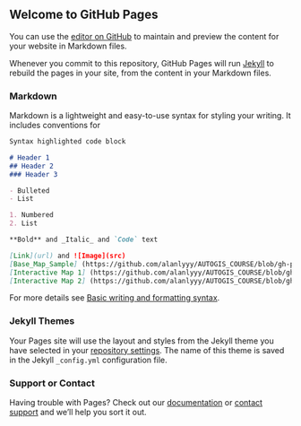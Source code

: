 ## Welcome to GitHub Pages

You can use the [editor on GitHub](https://github.com/alanlyyy/AUTOGIS_COURSE/edit/gh-pages/index.md) to maintain and preview the content for your website in Markdown files.

Whenever you commit to this repository, GitHub Pages will run [Jekyll](https://jekyllrb.com/) to rebuild the pages in your site, from the content in your Markdown files.

### Markdown

Markdown is a lightweight and easy-to-use syntax for styling your writing. It includes conventions for

```markdown
Syntax highlighted code block

# Header 1
## Header 2
### Header 3

- Bulleted
- List

1. Numbered
2. List

**Bold** and _Italic_ and `Code` text

[Link](url) and ![Image](src)
[Base_Map_Sample] (https://github.com/alanlyyy/AUTOGIS_COURSE/blob/gh-pages/base_map.html)
[Interactive Map 1] (https://github.com/alanlyyy/AUTOGIS_COURSE/blob/gh-pages/dominant_service_area.html)
[Interactive Map 2] (https://github.com/alanlyyy/AUTOGIS_COURSE/blob/gh-pages/min_travel_time_by_public_transit.html)
```

For more details see [Basic writing and formatting syntax](https://docs.github.com/en/github/writing-on-github/getting-started-with-writing-and-formatting-on-github/basic-writing-and-formatting-syntax).

### Jekyll Themes

Your Pages site will use the layout and styles from the Jekyll theme you have selected in your [repository settings](https://github.com/alanlyyy/AUTOGIS_COURSE/settings/pages). The name of this theme is saved in the Jekyll `_config.yml` configuration file.

### Support or Contact

Having trouble with Pages? Check out our [documentation](https://docs.github.com/categories/github-pages-basics/) or [contact support](https://support.github.com/contact) and we’ll help you sort it out.
